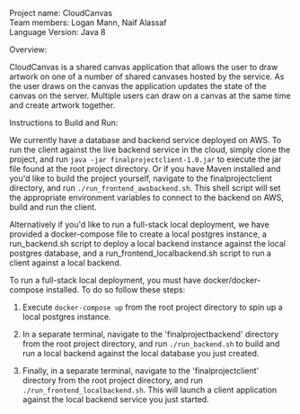 Project name: CloudCanvas  
Team members: Logan Mann, Naif Alassaf  
Language Version: Java 8  

Overview:

CloudCanvas is a shared canvas application that allows the user to draw artwork on one of a number of shared canvases hosted by the service. As the user draws on the canvas the application updates the state of the canvas on the server. Multiple users can draw on a canvas at the same time and create artwork together.

Instructions to Build and Run:

We currently have a database and backend service deployed on AWS.
To run the client against the live backend service in the cloud, simply clone the project, and run ```java -jar finalprojectclient-1.0.jar``` to execute the jar file found at the root project directory. Or if you have Maven installed and you'd like to build the project yourself, navigate to the finalprojectclient directory, and run ```./run_frontend_awsbackend.sh```. This shell script will set the appropriate environment variables to connect to the backend on AWS, build and run the client.

Alternatively if you'd like to run a full-stack local deployment, we have provided a docker-compose file to create a local postgres instance, a run_backend.sh script to deploy a local backend instance against the local postgres database, and a run_frontend_localbackend.sh script to run a client against a local backend.

To run a full-stack local deployment, you must have docker/docker-compose installed. To do so follow these steps:

1. Execute ```docker-compose up``` from the root project directory to spin up a local postgres instance.
2. In a separate terminal, navigate to the 'finalprojectbackend' directory from the root project directory, and run ```./run_backend.sh``` to build and run a local backend against the local database you just created.

3. Finally, in a separate terminal, navigate to the 'finalprojectclient' directory from the root project directory, and run ```./run_frontend_localbackend.sh```. This will launch a client application against the local backend service you just started.

